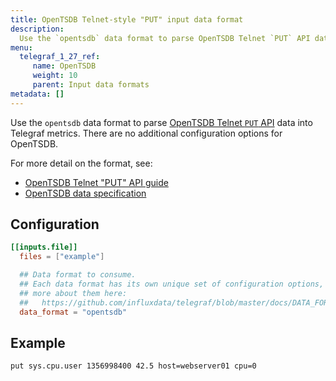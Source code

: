 ```yaml
---
title: OpenTSDB Telnet-style "PUT" input data format
description: 
  Use the `opentsdb` data format to parse OpenTSDB Telnet `PUT` API data into Telegraf metrics.
menu:
  telegraf_1_27_ref:
     name: OpenTSDB
     weight: 10
     parent: Input data formats
metadata: []
---
```


Use the `opentsdb` data format to parse [OpenTSDB Telnet `PUT` API](http://opentsdb.net/docs/build/html/api_telnet/put.html) data into
Telegraf metrics. There are no additional configuration options for OpenTSDB.

For more detail on the format, see:

- [OpenTSDB Telnet "PUT" API guide](http://opentsdb.net/docs/build/html/api_telnet/put.html)
- [OpenTSDB data specification](http://opentsdb.net/docs/build/html/user_guide/writing/index.html#data-specification)

## Configuration

```toml
[[inputs.file]]
  files = ["example"]

  ## Data format to consume.
  ## Each data format has its own unique set of configuration options, read
  ## more about them here:
  ##   https://github.com/influxdata/telegraf/blob/master/docs/DATA_FORMATS_INPUT.md
  data_format = "opentsdb"
```

## Example

```opentsdb
put sys.cpu.user 1356998400 42.5 host=webserver01 cpu=0
```

